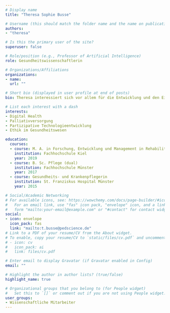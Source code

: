 ```yaml
---
# Display name
title: "Theresa Sophie Busse"

# Username (this should match the folder name and the name on publications)
authors:
- "theresa"

# Is this the primary user of the site?
superuser: false

# Role/position (e.g., Professor of Artificial Intelligence)
role: Gesundheitswissenschaftlerin

# Organizations/Affiliations
organizations:
- name: 
  url: ""

# Short bio (displayed in user profile at end of posts)
bio: Theresa interessiert sich vor allem für die Entwicklung und den Einsatz digitaler Anwendungen in der Palliative Care sowie damit verbundene ethische Fragestellungen.

# List each interest with a dash
interests:
- Digital Health
- Palliativversorgung
- Partizipative Technologieentwicklung
- Ethik im Gesundheitswesen

education:
  courses:
  - course: M. A. in Forschung, Entwicklung und Management in Rehabilitation/Gesundheit
    institution: Fachhochschule Kiel
    year: 2019
  - course: B. Sc. Pflege (dual)
    institution: Fachhochschule Münster
    year: 2017
  - course: Gesundheits- und Krankenpflegerin
    institution: St. Franziskus Hospital Münster
    year: 2015

# Social/Academic Networking
# For available icons, see: https://wowchemy.com/docs/page-builder/#icons
#   For an email link, use "fas" icon pack, "envelope" icon, and a link in the
#   form "mailto:your-email@example.com" or "#contact" for contact widget.
social:
- icon: envelope
  icon_pack: fas
  link: "mailto:t.busse@pedscience.de"
# Link to a PDF of your resume/CV from the About widget.
# To enable, copy your resume/CV to `static/files/cv.pdf` and uncomment the lines below.
# - icon: cv
#   icon_pack: ai
#   link: files/cv.pdf

# Enter email to display Gravatar (if Gravatar enabled in Config)
email: ""

# Highlight the author in author lists? (true/false)
highlight_name: true

# Organizational groups that you belong to (for People widget)
#   Set this to `[]` or comment out if you are not using People widget.
user_groups:
- Wissenschaftliche Mitarbeiter
---
```


